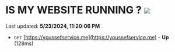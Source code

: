 # IS MY WEBSITE RUNNING ? [![](https://img.shields.io/static/v1?label=Sponsor&message=%E2%9D%A4&logo=GitHub&color=%23fe8e86)](https://github.com/sponsors/<username>)

Last updated: **5/23/2024, 11:20:06 PM**

- `GET` [https://youssefservice.me](https://youssefservice.me) - **Up** (128ms)
